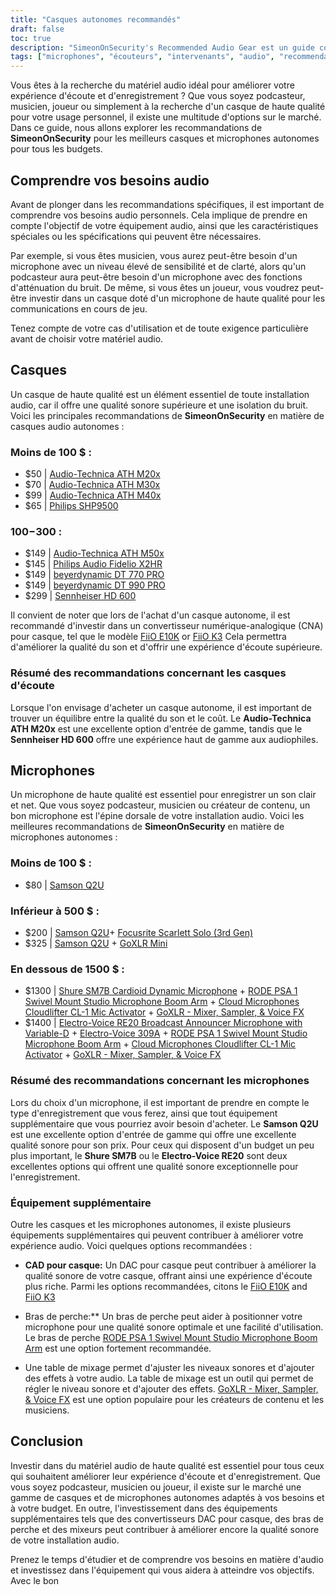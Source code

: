 ```yaml
---
title: "Casques autonomes recommandés"
draft: false
toc: true
description: "SimeonOnSecurity's Recommended Audio Gear est un guide complet des meilleurs casques et microphones autonomes pour tous les budgets. Des options abordables comme l'Audio-Technica ATH M20x aux produits haut de gamme comme le Sennheiser HD 600, ce guide présente le meilleur matériel audio pour tous vos besoins. Que vous recherchiez un microphone économique comme le Samson Q2U ou une installation professionnelle comme le Shure SM7B et le RODE PSA 1, SimeonOnSecurity a tout ce qu'il vous faut. Alors, pourquoi attendre ? Commencez à explorer le monde de l'équipement audio professionnel dès aujourd'hui !"
tags: ["microphones", "écouteurs", "intervenants", "audio", "recommendations", "FiiO E10K", "FiiO K3", "Audio-Technica ATH M20x", "Audio-Technica ATH M30x", "Audio-Technica ATH M40x", "Philips SHP9500", "Audio-Technica ATH M50x", "Philips Audio Fidelio X2HR", "beyerdynamic DT 770 PRO", "beyerdynamic DT 990 PRO", "Sennheiser HD 600", "Samson Q2U", "Focusrite Scarlett Solo", "GoXLR Mini", "Shure SM7B", "RODE PSA 1", "Cloud Microphones Cloudlifter CL-1", "Electro-Voice RE20", "Electro-Voice 309A"]
---
```


Vous êtes à la recherche du matériel audio idéal pour améliorer votre expérience d'écoute et d'enregistrement ? Que vous soyez podcasteur, musicien, joueur ou simplement à la recherche d'un casque de haute qualité pour votre usage personnel, il existe une multitude d'options sur le marché. Dans ce guide, nous allons explorer les recommandations de **SimeonOnSecurity** pour les meilleurs casques et microphones autonomes pour tous les budgets.

## Comprendre vos besoins audio

Avant de plonger dans les recommandations spécifiques, il est important de comprendre vos besoins audio personnels. Cela implique de prendre en compte l'objectif de votre équipement audio, ainsi que les caractéristiques spéciales ou les spécifications qui peuvent être nécessaires.

Par exemple, si vous êtes musicien, vous aurez peut-être besoin d'un microphone avec un niveau élevé de sensibilité et de clarté, alors qu'un podcasteur aura peut-être besoin d'un microphone avec des fonctions d'atténuation du bruit. De même, si vous êtes un joueur, vous voudrez peut-être investir dans un casque doté d'un microphone de haute qualité pour les communications en cours de jeu.

Tenez compte de votre cas d'utilisation et de toute exigence particulière avant de choisir votre matériel audio.

## Casques

Un casque de haute qualité est un élément essentiel de toute installation audio, car il offre une qualité sonore supérieure et une isolation du bruit. Voici les principales recommandations de **SimeonOnSecurity** en matière de casques audio autonomes :

### Moins de 100 $ :

- $50 | [Audio-Technica ATH M20x](https://amzn.to/2TVE252)
- $70 | [Audio-Technica ATH M30x](https://amzn.to/3aGF2Qs)
- $99 | [Audio-Technica ATH M40x](https://amzn.to/2RMkYDv)
- $65 | [Philips SHP9500](https://amzn.to/2RngkNb)

### $100-$300 :

- $149 | [Audio-Technica ATH M50x](https://amzn.to/2GozWu9)        
- $145 | [Philips Audio Fidelio X2HR](https://amzn.to/2GozWu9)        
- $149 | [beyerdynamic DT 770 PRO](https://amzn.to/30P8jDY)     
- $149 | [beyerdynamic DT 990 PRO](https://amzn.to/37r9SdI)     
- $299 | [Sennheiser HD 600](https://amzn.to/30QLDDj)

Il convient de noter que lors de l'achat d'un casque autonome, il est recommandé d'investir dans un convertisseur numérique-analogique (CNA) pour casque, tel que le modèle [FiiO E10K](https://amzn.to/312xdQJ) or [FiiO K3](https://amzn.to/2uzpo8B) Cela permettra d'améliorer la qualité du son et d'offrir une expérience d'écoute supérieure.

### Résumé des recommandations concernant les casques d'écoute

Lorsque l'on envisage d'acheter un casque autonome, il est important de trouver un équilibre entre la qualité du son et le coût. Le **Audio-Technica ATH M20x** est une excellente option d'entrée de gamme, tandis que le **Sennheiser HD 600** offre une expérience haut de gamme aux audiophiles.

## Microphones

Un microphone de haute qualité est essentiel pour enregistrer un son clair et net. Que vous soyez podcasteur, musicien ou créateur de contenu, un bon microphone est l'épine dorsale de votre installation audio. Voici les meilleures recommandations de **SimeonOnSecurity** en matière de microphones autonomes :

### Moins de 100 $ :

- $80 | [Samson Q2U](https://amzn.to/2GkpbZA)

### Inférieur à 500 $ :

- $200 | [Samson Q2U](https://amzn.to/2GkpbZA)+ [Focusrite Scarlett Solo (3rd Gen)](https://amzn.to/2ux8kA6)
- $325 | [Samson Q2U](https://amzn.to/2GkpbZA) + [GoXLR Mini](https://amzn.to/37oB6BC)

### En dessous de 1500 $ :

- $1300 | [Shure SM7B Cardioid Dynamic Microphone](https://amzn.to/36m9Gel) + [RODE PSA 1 Swivel Mount Studio Microphone Boom Arm](https://amzn.to/2tFgUwY) + [Cloud Microphones Cloudlifter CL-1 Mic Activator](https://amzn.to/2TUBi7W) + [GoXLR - Mixer, Sampler, & Voice FX](https://amzn.to/2tOcQdF)
- $1400 | [Electro-Voice RE20 Broadcast Announcer Microphone with Variable-D](https://amzn.to/37s5uep)  + [Electro-Voice 309A](https://amzn.to/36mRhxV) + [RODE PSA 1 Swivel Mount Studio Microphone Boom Arm](https://amzn.to/2tFgUwY) + [Cloud Microphones Cloudlifter CL-1 Mic Activator](https://amzn.to/2TUBi7W) + [GoXLR - Mixer, Sampler, & Voice FX](https://amzn.to/2tOcQdF)

### Résumé des recommandations concernant les microphones

Lors du choix d'un microphone, il est important de prendre en compte le type d'enregistrement que vous ferez, ainsi que tout équipement supplémentaire que vous pourriez avoir besoin d'acheter. Le **Samson Q2U** est une excellente option d'entrée de gamme qui offre une excellente qualité sonore pour son prix. Pour ceux qui disposent d'un budget un peu plus important, le **Shure SM7B** ou le **Electro-Voice RE20** sont deux excellentes options qui offrent une qualité sonore exceptionnelle pour l'enregistrement.

### Équipement supplémentaire

Outre les casques et les microphones autonomes, il existe plusieurs équipements supplémentaires qui peuvent contribuer à améliorer votre expérience audio. Voici quelques options recommandées :

- **CAD pour casque:** Un DAC pour casque peut contribuer à améliorer la qualité sonore de votre casque, offrant ainsi une expérience d'écoute plus riche. Parmi les options recommandées, citons le [FiiO E10K](https://amzn.to/312xdQJ) and [FiiO K3](https://amzn.to/2uzpo8B)

- Bras de perche:** Un bras de perche peut aider à positionner votre microphone pour une qualité sonore optimale et une facilité d'utilisation. Le bras de perche [RODE PSA 1 Swivel Mount Studio Microphone Boom Arm](https://amzn.to/2tFgUwY) est une option fortement recommandée.

- Une table de mixage permet d'ajuster les niveaux sonores et d'ajouter des effets à votre audio. La table de mixage est un outil qui permet de régler le niveau sonore et d'ajouter des effets. [GoXLR - Mixer, Sampler, & Voice FX](https://amzn.to/2tOcQdF) est une option populaire pour les créateurs de contenu et les musiciens.

## Conclusion

Investir dans du matériel audio de haute qualité est essentiel pour tous ceux qui souhaitent améliorer leur expérience d'écoute et d'enregistrement. Que vous soyez podcasteur, musicien ou joueur, il existe sur le marché une gamme de casques et de microphones autonomes adaptés à vos besoins et à votre budget. En outre, l'investissement dans des équipements supplémentaires tels que des convertisseurs DAC pour casque, des bras de perche et des mixeurs peut contribuer à améliorer encore la qualité sonore de votre installation audio.

Prenez le temps d'étudier et de comprendre vos besoins en matière d'audio et investissez dans l'équipement qui vous aidera à atteindre vos objectifs. Avec le bon

